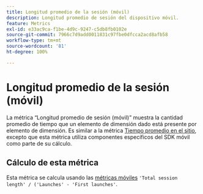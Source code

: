 ```yaml
---
title: Longitud promedio de la sesión (móvil)
description: Longitud promedio de sesión del dispositivo móvil.
feature: Metrics
exl-id: e33ac9ca-f1be-4d9c-9247-c5db8fb0102e
source-git-commit: 7966c7d9add0011831c97fbe0dfcca2acd8afb58
workflow-type: tm+mt
source-wordcount: '81'
ht-degree: 100%

---
```


# Longitud promedio de la sesión (móvil)

La métrica “Longitud promedio de sesión (móvil)” muestra la cantidad promedio de tiempo que un elemento de dimensión dado está presente por elemento de dimensión. Es similar a la métrica [Tiempo promedio en el sitio](average-time-on-site.md), excepto que esta métrica utiliza componentes específicos del SDK móvil como parte de su cálculo.

## Cálculo de esta métrica

Esta métrica se calcula usando las [métricas móviles](https://experienceleague.adobe.com/docs/mobile-services/using/get-started-ug/mobile-metrics/metrics-reference.html?lang=es) `'Total session length' / ('Launches' - 'First launches'`.
